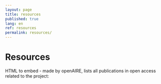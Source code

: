 ```yaml
---
layout: page
title: resources
published: true
lang: en
ref: resources
permalink: resources/
---
```



# Resources

HTML to embed - made by openAIRE, lists all publications in open access related to the project: 	

<script type="text/javascript">
			<!--
			document.write('<div id="oa_widget"></div>');
			document.write('<script type="text/javascript" src="https://www.openaire.eu/index.php?option=com_openaire&view=widget&format=raw&projectId=corda__h2020::b596acdfc425a4be660b34c3c06bec33&type=publication"></script>');
			-->
			</script>

HTML to embed to retrieve open data linked to opencare:

	<script type="text/javascript">
			<!--
			document.write('<div id="oa_widget"></div>');
			document.write('<script type="text/javascript" src="https://www.openaire.eu/index.php?option=com_openaire&view=widget&format=raw&projectId=corda__h2020::b596acdfc425a4be660b34c3c06bec33&type=dataset"></script>');
			-->
			</script>

Source: [https://www.openaire.eu/search/project?projectId=corda__h2020::b596acdfc425a4be660b34c3c06bec33](https://www.openaire.eu/search/project?projectId=corda__h2020::b596acdfc425a4be660b34c3c06bec33)

## Abstract

*This page collects all the useful documentation and resources related to the opencare project.*

*It aims to provide the public with the necessary information to get to know our work, get inspired and replicate/fork our work.*

## Publications

**_List as of 2017 (see _****_[publication pla_**n](https://docs.google.com/document/d/10pHYTozwZczmCle0mJrvxOX5AcXOX1eLU_I8kHXOXm4/edit?usp=sharing)**_):_**

### Peer-reviewed and published

Cottica, Alberto, Guy Melançon, and Benjamin Renoust. "Testing for the signature of policy in online communities." Complex Networks & Their Applications V, 693, Springer, pp.41 - 54, 2016, Studies in Computational Intelligence, 978-3-319-50900-6. <10.1007/978-3-319-50901-3 4>.

DOI: 10.1007/978-3-319-50901-3

Sanandaji, T.; & Lakomaa, E. "Care, Commons and Entrepreneurship". 2016:2 SSE, Working papers in Economic History, SSE, Stockholm, p.28

DOI: **10.13140/RG.2.2.22643.12321**

### Peer reviewed

Alberto Cottica, Jason Villet, Amelia Hassoun, and Guy Melançon. "Semantic social networks: a new approach to scaling digital ethnography". Internet Science Conference 2017. DOI 10.5281/zenodo.832464

Aka "the speculative methodology paper". We propose a data-based approach to doing ethnographic research in a digital environment. Submitted to INSCI conference 2017: [http://www.internetscienceconference.eu/](http://www.internetscienceconference.eu/). Accepted.

### In the pipeline

**Comparing data collection/processing in digital ethnography**

*Anders Munk, Guy Melançon, Alberto Cottica, Amelia Hassoun*

We work with Anders Munk and some dataset from his extensive collection. We induce code co-occurrences networks from his data and ours, and we compare the networks.

**Online community management as social network design: testing for the signature of management activities in online communities**

*Alberto Cottica, Guy Melançon, Benjamin Renoust*

Testing for the mathematical footprint of some online community management techniques.

Presented at Complex Networks conference 2016. Published in Studies of Computational Intelligence. Extended version invited for submission to Applied Network Science. Submitted, received requests for changes by reviewers, re-submitted.

**Digitalization, Collective Intelligence and Entrepreneurship in the Care Sector **

*Erik Lakomaa*

Chapter in Andersson, Movin, Mähring, Teigland & Wennberg 2017 "Managing digital transformation" Stockholm: SIR (to be published January 2017).

On the concept of "open care" and its value to research on digitalization and for public sector innovation and renewal. The chapter will address the following questions:

- Under what circumstances will open care projects emerge?

- What formal and informal institutions facilitate the emergence of "open care"?

 - To what extent can open care be a solution for future challenges in care (e.g. equity, cost inflation, rising demand)?

-When is open care solutions  "scalable"?

**Community driven provision of care, evaluation and policy: Cases in Open Care**

*Tino Sanandaji and Erik Lakomaa*

On historical and contemporary examples of open care. To be published as Working Paper in the SSE Working papers in Economic History (and later, in revised form also in a journal).

**Community-Based**** Care**

*Amelia Hassoun*

Anthropological analysis of Open Care findings. How do people find health and social care when existing systems have failed them? According to a year of ethnographic research on Open Care, through communities who work both inside and outside existing systems to care for each other in times of crisis. Findings show that the most precious healthcare resource is other people (relates to DM’s point about the cell phone).

Target Journal: Either Hau: Journal of Ethnographic Theory or Cultural Anthropology (both Open Access, both top 20 in anthro journals)

### Interdisciplinary Journals

New Media and Society: [http://journals.sagepub.com/home/nms](http://journals.sagepub.com/home/nms)

Social Networks: [https://www.journals.elsevier.com/social-networks/](https://www.journals.elsevier.com/social-networks/)

### Possible conferences

[Complex Networks 2017](http://www.complexnetworks.org/) Deadline: September 4th

## Events

List as of 2016 (read [table for reporting 2016](https://docs.google.com/spreadsheets/d/1JBWTrG2uSE50rk_Fy9ihSccJILyngq4A14TTdS0OBO4/edit#gid=0)):

### Communication campaigns

* Skype call with team to tighten up engagement activities

* [Crowdconference to tweet and share OpenandChange](https://edgeryders.eu/en/op3ncare-community-groupnode/openandchange-world-tour): 20/09/2016

### Exhibitions

[Hacking Utopia](http://www.designtransfer.udk-berlin.de/en/projekt/hacking-utopia/ ): 20/07/2016-24/07/2016, Berlin

### Non-scientific and non-peer reviewed publications (popularised publications)

* [Che futuro - Innovationn web magazine](http://www.chefuturo.it/2016/02/biohacking-opencare-hacker-maker/): 19/02/2016

* [Opencare Playbook, a practical guide for empathic explorers](https://playbook.opencare.cc/): 30/06/2016

* [Guide for Building the OpenCare Online Community](https://edgeryders.eu/en/opencare-research/guide-for-building-the-opencare-online-community)

### Conferences

#### Participation

* [Openness e cura: quali sono gli agenti di cambiamento nell’ecosistema di cura @Milano -Rena. Festival delle comunità del cambiamento](http://wemake.cc/2016/10/26/openess-e-cura-un-merito-e-un-invito-alla-comunita-maker/): 09/10/2016, Milan

* [MakerFaire 2016](http://www.makerfairerome.eu/): 14-16/10/2016, Rome

* [re:Publica](https://re-publica.com/16/session/care-communities-non-zero-sum-provision-health-and-social-care): 04/05/2016, Berlin

* [Leopolda Forum 2016. Forum of sustainability and opportunities in Health Sector](http://forumdellaleopolda.it/il-futuro-della-salute-e-della-medicina/): 15/11/2016, Milan

* [Leopolda Forum 2016. Forum of sustainability and opportunities in Health Sector](http://www.forumdellaleopolda.it): 24/09/2016, Firenze

* BioDynamo conference: 21-23/06/2016, Innopolis

* [Hacking Health Bordeaux](http://hackinghealth.ca/fr/event/hhbordeaux-fr/): 21/10/2016-23/10/2016

* Mozfest: 26/10/2016 - 31/10/2016, London

#### Organisation

* [Living On The Edge](https://edgeryders.eu/en/lote5): 25/02/2016-28/02/2016, Brussels

* [Opencare at Genuino Day: Medicina e Cura open source](https://www.facebook.com/events/994541890580950/): 02/04/2016, Milan

* [Arduino User Group - Presentiamo il codice di in pe’](https://www.facebook.com/wemake.cc/posts/1309163862436141): 18/10/2016, Milan

* [Fablab: dalle politiche alle pratiche](http://sharitaly.com/): 15/11/2016, Milan

* [Public Presentation of Edgeryders and OpenCare at Truly Digital conference about poverty and exclusion from accessing public services in Stockholm](http://kulturhusetstadsteatern.se/ForumDebatt/Evenemang/2016/Mer-an-tiggare/): 17/08/2016, Stockholm

* Truy Digital and Ekskäret: 16/09/2016-18/09/2016, Stockholm

* [Preparation for Hacking Utopia, an Exhibition and public talk in Berlin presenting the first #opencare product prototypes](http://www.designtransfer.udk-berlin.de/en/projekt/hacking-utopia/): 20/07/2016-24/07/2016, Berlin

### Workshops

#### Participation

* [Sharing Welfare: disuguaglianze sociali e territoriali](http://forumdellaleopolda.it/il-futuro-della-salute-e-della-medicina/): 15/11/2016, Milan

* [Rena. Festival delle comunità del cambiamento](https://edgeryders.eu/en/opencare-research/report-local-activity-openness-and-care-which-are): 09/10/2016, Milan

#### Organisation

* [Opencare presentation at Circolo ARCI Olmi, meeting with elderly people](http://wemake.cc/2016/03/10/opencare-e-balera-al-circolo-olmi-a-milano/): 12/03/2016, Milan

* [Opencare presentation at Villa Pallavicini, meeting with migrants](http://wemake.cc/2016/03/14/opencare-incontra-i-giovani-stranieri-di-villa-pallavicini/): 17/03/2016, Milan

* [Opencare workshop IoT @Fa' la cosa giusta - Annual Fair on sustainable lifestyles](http://wemake.cc/2016/03/15/opencare-a-fa-la-cosa-giusta/): 18/03/2016, Milan

* [Opencare presentation at WeMake, meeting with X Vivaio Association](http://wemake.cc/2016/03/29/opencare-si-presenta-alle-famiglie-con-diverse-abilita/): 30/03/2016, Milan

* [Opencare workshop IoT @Social Policy Forum, City of Milan](http://wemake.cc/2016/04/05/opencare-al-forum-delle-politiche-sociali-workshop/): 07/04/2016, Milan

* [Opencare presentation at San Gottardo Social Street, meeting with members](http://wemake.cc/2016/04/18/opencare-nella-social-street-di-via-san-gottardo/): 19/04/2016, Milan

* [Hacking Health Milano 2016 / Thematic Tables](https://www.facebook.com/events/1731506013758026/): 27/09/2016, Milan

* [Hacking Health Milano - Hackathon](https://www.facebook.com/events/202730630150929/): 11-13/11/2016, Milan

* [Hacking Health Milano (thematic workshops)](https://edgeryders.eu/en/opencare-research/hacking-health-milano-tavoli-tematici): 27/09/2016, Milan

* [Hacking Health Bordeaux: Presentation of aspects of OpenCare + development of OpenCare in the context of a hackathon](http://hackinghealth.ca/fr/event/hhbordeaux-fr/): 21/10/2016 - 23/10/2016, Bordeaux

* [Fa' la cosa giusta - Annual Fair on sustainable lifestyles](http://www.milanosmartcity.org/joomla/progetti/opencare-voce/workshop): 18/03/2016, Milan

* [Social Policy Forum, City of Milan](http://www.milanosmartcity.org/joomla/progetti/opencare-voce/workshop): 07/04/2016, Milan

* [OpenandChange](https://edgeryders.eu/en/op3ncare-community-groupnode/openandchange-world-tour): 24/09/2016, Brussels

* [OpenandChange](https://edgeryders.eu/en/op3ncare-community-groupnode/openandchange-world-tour): 02/10/2016, New York

* [OpenandChange](https://edgeryders.eu/en/op3ncare-community-groupnode/openandchange-world-tour): 02/09/2016-04/09/2016, Thessaloniki

* [OpenandChange](https://edgeryders.eu/en/op3ncare-community-groupnode/openandchange-world-tour): 08/04/2016, Berlin

* [OpenCare product design workshop](http://susannestauch.de/2016/04/08/hacking-utopia-and-opencare-kick-off-udk-project-in-collaboration-with-edgeryders/) for students at *Universität** der **Künste*, Berlin as per a partnership agreement between Edgeryders and UDK: 03/04/2016-08/04/2016, Berlin

* [San Gottardo Social Street: Opencare meets the members of S. Gottardo Social Street](http://www.milanosmartcity.org/joomla/progetti/opencare-voce/gli-incontri-con-le-comunita): 04/02/2016, Milan

* [Arci Olmi. Opencare meets an older age group used to dance old fashioned style](http://www.milanosmartcity.org/joomla/progetti/opencare-voce/gli-incontri-con-le-comunita): 12/03/2016, Milan

* [Villa Pallavicini: Opencacare meets a group of Migrants](http://www.milanosmartcity.org/joomla/progetti/opencare-voce/gli-incontri-con-le-comunita): 17/03/2016, Milan

* [Vivaio Association: Opencare meets a group of parents of disabled children](http://www.milanosmartcity.org/joomla/progetti/opencare-voce/gli-incontri-con-le-comunita): 30/03/2016, Milan

* Market and non-market innovation and Entrepreneurship in Care: 21/06/16, Stockholm

* [Policy Making Group](https://edgeryders.eu/en/opencare-research/report-local-activity-policy-making-group): 20/07/2016, Milan

* [Taking care (in a fluid and connected city). A workshop](http://wemake.cc/2016/11/18/prendersi-cura-in-una-citta-fluida-e-connessa-opencare/): 09/11/2016, Milan

* [Tangible Interactions and Prototyping at Domus Academy](https://edgeryders.eu/en/opencare-research/wemake-wrapped-up-opencare-workshop-at-domus-academy): 19/09-19/10/2016, Milan

* [Opencare third Consortium Meeting](https://edgeryders.eu/en/opencare-research/working-out-loud-opencarethird-consortium-meeting): 28-30/11/2016, Milan

* Deep Games - substitution due to risk R7: 23-25/01/2017, Geneva

### Co-design sessions

* [Opencare Co design session 01](https://www.youtube.com/watch?v=0hiOdVWSWDo): 04/05/2016, Milan

* [Opencare Co design session 02](https://edgeryders.eu/en/opencare-research/report-local-activity-co-design-second-session): 11/05/2016, Milan

* [Opencare Co design session 03](https://edgeryders.eu/en/opencare-research/report-local-activity-co-design-3): 01/06/2016, Milan

### Joint activity with other H2020 projects

[Internet of Science 2016_ Openness, Collaboration-Collective-Action](https://edgeryders.eu/en/opencare-research/3rd-international-conference-on-internet-science): 12/09/2016, Firenze

### Other events

#### Participation

* [Additive ManufaCURing - design for the cure](http://www.triennale.org/evento/english-labour-vs-labour-rethinking-work-in-a-digital-society/): 28/04/2016, Milan

* Design and Open Strategies at DesignTransfer: 12/05/2016, Berlin

* [Advocacy e Training del progetto europeo RRI Tools](http://www.fondazionebassetti.org/it/segnalazioni/2016/05/advocacy_e_training.html): 18/05/2016, Roma

* European Researchers' Night 2016: 30/09/2016, Bordeaux

* WHO - Community engagement and the future of medicine: 14/10/2016, Geneva

* [CBI@Mediterranean](http://www.cbi-course.com/): 25/11/2016, Geneva

* [SMAU 2016 Milano](http://www.smau.it/milano16/partners/wemake/): 25-27/10/2016, Milan

* Alter Ego gathering: 06/10/2016-08/10/2016, London

* Alter Ego Pitch: 15/11/2016-18/11 2016, London

#### Organisation

* Designing a space around mental health and culture: 12/03/2016, Galway

* [OpenCare product design course at UDK](http://hackingutopia.cre8tives.org/about/): 19/05/2016-26/05/2016, Berlin

* Meeting to introduce the Minister's staff to our working methodology in OpenCare and to advocate for it's adoption in the new Belgian Strategy for International Development and Cooperation: 01/03/2016, Brussels

### Social media, website

* [LaBRI's newsletter - Announcement of the launch of OpenCare](http://www.labri.fr/index.php?n=News.Historique): 14/04/2016, Bordeaux

* [University of Bordeaux' newsletter - Announcement of the launch of OpenCare](http://www.u-bordeaux.fr/Actualites/De-l-universite/OpenCare-une-approche-durable-pour-le-soin-et-la-sante): 26/04/2016, Bordeaux

* [LaBRI's newsletter - Announcement of OpenCare's participation to RE:Publica and CAPS2020](http://www.labri.fr/index.php?n=News.Historique): 16/05/2016, Bordeaux

* [Escaping Failed Institutions through Evasive Entrepreneurship](https://edgeryders.eu/en/escaping-failed-institutions-through-evasive-entrepreneurship): 20/06/16, Stockholm

* [Cases in Open Health Care](http://tino.us/2016/12/cases-open-health-care/): 05/12/2016, Stockholm

* [Opencare updates - Newsletter](http://wemake.cc/?s=i+consigli+di+opencare): 06/10 - 21/11/2016

* [I Consigli # opencare - Newsletter](http://wemake.cc/?s=i+consigli+di+opencare): 29/04 - 06/09/2016

* [Opencare Landing Page](http://opencare.cc/): 12/05/2016

* [In Pe' - an open source wearable device that can detect fall and call for emergency](http://inpe.opencare.cc/): 19/10/2016

## Presentations

**(random list, has to be sorted out + dates to indicate)**

* Opencare leaflet

* Opencare fact sheet

* Mare Urbano Nov 2016

* Poster DSI Fair Rome 2017

* Innovation Day UBx

* Openvillage 2017

* Tech review 2016

* Final event Milano 2017

* 20 relevant post ? (read deliverable wp2 - 20 high-quality blog posts)+ expand

* New content? Long blogpost? 
